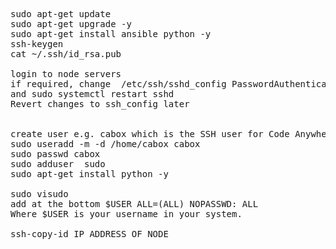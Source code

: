 <pre>
sudo apt-get update
sudo apt-get upgrade -y
sudo apt-get install ansible python -y
ssh-keygen
cat ~/.ssh/id_rsa.pub

login to node servers
if required, change  /etc/ssh/sshd_config PasswordAuthentication yes
and sudo systemctl restart sshd
Revert changes to ssh_config later  


create user e.g. cabox which is the SSH user for Code Anywhere
sudo useradd -m -d /home/cabox cabox
sudo passwd cabox
sudo adduser <username> sudo
sudo apt-get install python -y

sudo visudo 
add at the bottom $USER ALL=(ALL) NOPASSWD: ALL
Where $USER is your username in your system.

ssh-copy-id IP_ADDRESS_OF_NODE
</pre>
